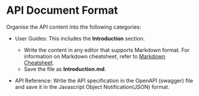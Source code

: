 # API Document Format

Organise the API content into the following categories:

* User Guides: This includes the **Introduction** section.
  * Write the content in any editor that supports Markdown format.  For information on Markdown cheatsheet, refer to [Markdown Cheatsheet](https://www.markdownguide.org/cheat-sheet).
  * Save the file as **Introduction.md**.

* API Reference: Write the API specification in the OpenAPI (swagger) file and save it in the Javascript Object Notification(JSON) format.
